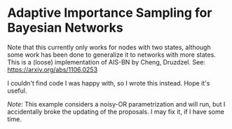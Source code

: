 # Adaptive Importance Sampling for Bayesian Networks

Note that this currently only works for nodes with two states, although
some work has been done to generalize it to networks with more states.
This is a (loose) implementation of AIS-BN by Cheng, Druzdzel.
See: https://arxiv.org/abs/1106.0253

I couldn't find code I was happy with, so I wrote this instead. 
Hope it's useful.


*Note*: This example considers a noisy-OR parametrization and will run, but I accidentally broke the updating of the proposals. I may fix it, if I have some time. 
